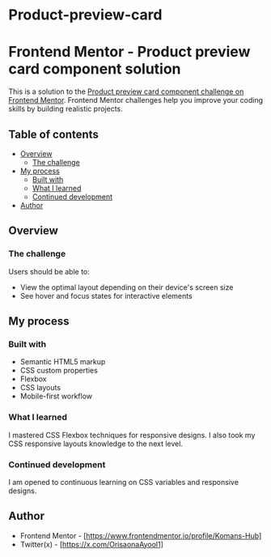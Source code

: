 # Product-preview-card

# Frontend Mentor - Product preview card component solution

This is a solution to the [Product preview card component challenge on Frontend Mentor](https://www.frontendmentor.io/challenges/product-preview-card-component-GO7UmttRfa). Frontend Mentor challenges help you improve your coding skills by building realistic projects. 

## Table of contents

- [Overview](#overview)
  - [The challenge](#the-challenge)
- [My process](#my-process)
  - [Built with](#built-with)
  - [What I learned](#what-i-learned)
  - [Continued development](#continued-development)
- [Author](#author)

## Overview

### The challenge

Users should be able to:

- View the optimal layout depending on their device's screen size
- See hover and focus states for interactive elements

## My process

### Built with

- Semantic HTML5 markup
- CSS custom properties
- Flexbox
- CSS layouts
- Mobile-first workflow

### What I learned

I mastered CSS Flexbox techniques for responsive designs. I also took my CSS responsive layouts knowledge to the next level.

### Continued development
I am opened to continuous learning on CSS variables and responsive designs.

## Author

- Frontend Mentor - [https://www.frontendmentor.io/profile/Komans-Hub]
- Twitter(x) - [https://x.com/OrisaonaAyool1]

